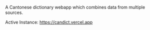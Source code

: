 A Cantonese dictionary webapp which combines data from multiple sources.

Active Instance: https://candict.vercel.app
